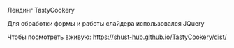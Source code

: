 Лендинг TastyCookery

Для обработки формы и работы слайдера использовался JQuery

Чтобы посмотреть вживую: https://shust-hub.github.io/TastyCookery/dist/
